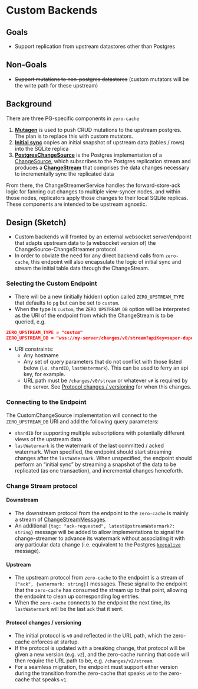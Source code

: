 # Custom Backends

## Goals

- Support replication from upstream datastores other than Postgres

## Non-Goals

- ~~Support mutations to non-postgres datastores~~ (custom mutators will be the write path for these upstream)

## Background

There are three PG-specific components in `zero-cache`

1. [**Mutagen**](https://github.com/rocicorp/mono/blob/main/packages/zero-cache/src/services/mutagen/mutagen.ts) is used to push CRUD mutations to the upstream postgres. The plan is to replace this with custom mutators.
2. [**Initial sync**](https://github.com/rocicorp/mono/blob/main/packages/zero-cache/src/services/change-streamer/pg/initial-sync.ts) copies an initial snapshot of upstream data (tables / rows) into the SQLite replica
3. [**PostgresChangeSource**](https://github.com/rocicorp/mono/blob/main/packages/zero-cache/src/services/change-streamer/pg/change-source.ts) is the Postgres implementation of a [ChangeSource](https://github.com/rocicorp/mono/blob/9b537e7605e77539999014706ad9781d35a90494/packages/zero-cache/src/services/change-streamer/change-streamer-service.ts#L104), which subscribes to the Postgres replication stream and produces a [**ChangeStream**](https://github.com/rocicorp/mono/blob/9b537e7605e77539999014706ad9781d35a90494/packages/zero-cache/src/services/change-streamer/change-streamer-service.ts#L90) that comprises the data changes necessary to incrementally sync the replicated data

From there, the ChangeStreamerService handles the forward-store-ack logic for fanning out changes to multiple view-syncer nodes, and within those nodes, replicators apply those changes to their local SQLite replicas. These components are intended to be upstream agnostic.

## Design (Sketch)

- Custom backends will fronted by an external websocket server/endpoint that adapts upstream data to (a websocket version of) the ChangeSource-ChangeStreamer protocol.
- In order to obviate the need for any direct backend calls from `zero-cache`, this endpoint will also encapsulate the logic of initial sync and stream the initial table data through the ChangeStream.

### Selecting the Custom Endpoint

- There will be a new (initially hidden) option called `ZERO_UPSTREAM_TYPE` that defaults to `pg` but can be set to `custom`.
- When the type is `custom`, the `ZERO_UPSTREAM_DB` option will be interpreted as the URI of the endpoint from which the ChangeStream is to be queried, e.g.

```json
ZERO_UPSTREAM_TYPE = "custom"
ZERO_UPSTREAM_DB = "wss://my-server/changes/v0/stream?apiKey=super-duper-ultra-secret-key"
```

- URI constraints:
  - Any hostname
  - Any set of query parameters that do not conflict with those listed below (i.e. `shardID`, `lastWatermark`). This can be used to ferry an api key, for example.
  - URL path must be `/changes/v0/stream` or whatever `v#` is required by the server. See [Protocol changes / versioning](https://www.notion.so/Custom-Backends-1753bed8954580959aace8d68ef7a9fb?pvs=21) for when this changes.

### Connecting to the Endpoint

The CustomChangeSource implementation will connect to the `ZERO_UPSTREAM_DB` URI and add the following query parameters:

- `shardID` for supporting multiple subscriptions with potentially different views of the upstream data
- `lastWatermark` is the watermark of the last committed / acked watermark. When specified, the endpoint should start streaming changes after the `lastWatermark`. When unspecified, the endpoint should perform an “initial sync” by streaming a snapshot of the data to be replicated (as one transaction), and incremental changes henceforth.

### Change Stream protocol

#### Downstream

- The downstream protocol from the endpoint to the `zero-cache` is mainly a stream of [ChangeStreamMessages](https://github.com/rocicorp/mono/blob/9b537e7605e77539999014706ad9781d35a90494/packages/zero-cache/src/services/change-streamer/change-streamer-service.ts#L76).
- An additional `{tag: "ack-requested", latestUpstreamWatermark?: string}` message will be added to allow implementations to signal the change-streamer to advance its watermark without associating it with any particular data change (i.e. equivalent to the Postgres [`keepalive`](https://www.postgresql.org/docs/current/protocol-replication.html#PROTOCOL-REPLICATION-PRIMARY-KEEPALIVE-MESSAGE) message).

#### Upstream

- The upstream protocol from `zero-cache` to the endpoint is a stream of `["ack", {watermark: string}]` messages. These signal to the endpoint that the `zero-cache` has consumed the stream up to that point, allowing the endpoint to clean up corresponding log entries.
- When the `zero-cache` connects to the endpoint the next time, its `lastWatermark` will be the last `ack` that it sent.

#### Protocol changes / versioning

- The initial protocol is `v0` and reflected in the URL path, which the zero-cache enforces at startup.
- If the protocol is updated with a breaking change, that protocol will be given a new version (e.g. `v2`), and the zero-cache running that code will then require the URL path to be, e.g. `/changes/v2/stream`.
- For a seamless migration, the endpoint must support either version during the transition from the zero-cache that speaks `v0` to the zero-cache that speaks `v1`.
